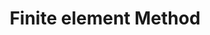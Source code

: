 ---
layout: post
title: Finite element Method
tags: c++
eye_catch: https://images.pexels.com/photos/546819/pexels-photo-546819.jpeg
mathjax: "true"
---